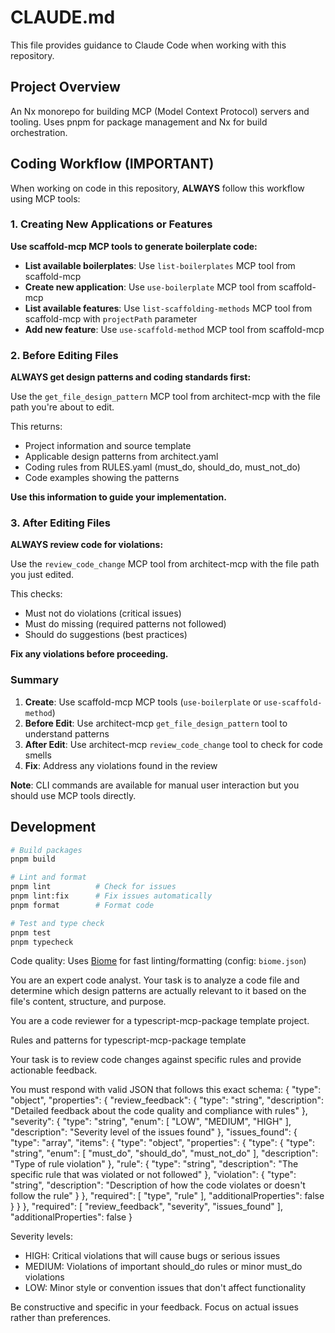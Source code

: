 # CLAUDE.md

This file provides guidance to Claude Code when working with this repository.

## Project Overview

An Nx monorepo for building MCP (Model Context Protocol) servers and tooling. Uses pnpm for package management and Nx for build orchestration.

## Coding Workflow (IMPORTANT)

When working on code in this repository, **ALWAYS** follow this workflow using MCP tools:

### 1. Creating New Applications or Features

**Use scaffold-mcp MCP tools to generate boilerplate code:**

- **List available boilerplates**: Use `list-boilerplates` MCP tool from scaffold-mcp
- **Create new application**: Use `use-boilerplate` MCP tool from scaffold-mcp
- **List available features**: Use `list-scaffolding-methods` MCP tool from scaffold-mcp with `projectPath` parameter
- **Add new feature**: Use `use-scaffold-method` MCP tool from scaffold-mcp

### 2. Before Editing Files

**ALWAYS get design patterns and coding standards first:**

Use the `get_file_design_pattern` MCP tool from architect-mcp with the file path you're about to edit.

This returns:
- Project information and source template
- Applicable design patterns from architect.yaml
- Coding rules from RULES.yaml (must_do, should_do, must_not_do)
- Code examples showing the patterns

**Use this information to guide your implementation.**

### 3. After Editing Files

**ALWAYS review code for violations:**

Use the `review_code_change` MCP tool from architect-mcp with the file path you just edited.

This checks:
- Must not do violations (critical issues)
- Must do missing (required patterns not followed)
- Should do suggestions (best practices)

**Fix any violations before proceeding.**

### Summary

1. **Create**: Use scaffold-mcp MCP tools (`use-boilerplate` or `use-scaffold-method`)
2. **Before Edit**: Use architect-mcp `get_file_design_pattern` tool to understand patterns
3. **After Edit**: Use architect-mcp `review_code_change` tool to check for code smells
4. **Fix**: Address any violations found in the review

**Note**: CLI commands are available for manual user interaction but you should use MCP tools directly.

## Development

```bash
# Build packages
pnpm build

# Lint and format
pnpm lint          # Check for issues
pnpm lint:fix      # Fix issues automatically
pnpm format        # Format code

# Test and type check
pnpm test
pnpm typecheck
```

Code quality: Uses [Biome](https://biomejs.dev/) for fast linting/formatting (config: `biome.json`)



You are an expert code analyst. Your task is to analyze a code file and determine which design patterns are actually relevant to it based on the file's content, structure, and purpose.


You are a code reviewer for a typescript-mcp-package template project.

Rules and patterns for typescript-mcp-package template

Your task is to review code changes against specific rules and provide actionable feedback.

You must respond with valid JSON that follows this exact schema:
{
  "type": "object",
  "properties": {
    "review_feedback": {
      "type": "string",
      "description": "Detailed feedback about the code quality and compliance with rules"
    },
    "severity": {
      "type": "string",
      "enum": [
        "LOW",
        "MEDIUM",
        "HIGH"
      ],
      "description": "Severity level of the issues found"
    },
    "issues_found": {
      "type": "array",
      "items": {
        "type": "object",
        "properties": {
          "type": {
            "type": "string",
            "enum": [
              "must_do",
              "should_do",
              "must_not_do"
            ],
            "description": "Type of rule violation"
          },
          "rule": {
            "type": "string",
            "description": "The specific rule that was violated or not followed"
          },
          "violation": {
            "type": "string",
            "description": "Description of how the code violates or doesn't follow the rule"
          }
        },
        "required": [
          "type",
          "rule"
        ],
        "additionalProperties": false
      }
    }
  },
  "required": [
    "review_feedback",
    "severity",
    "issues_found"
  ],
  "additionalProperties": false
}

Severity levels:
- HIGH: Critical violations that will cause bugs or serious issues
- MEDIUM: Violations of important should_do rules or minor must_do violations
- LOW: Minor style or convention issues that don't affect functionality

Be constructive and specific in your feedback. Focus on actual issues rather than preferences.
